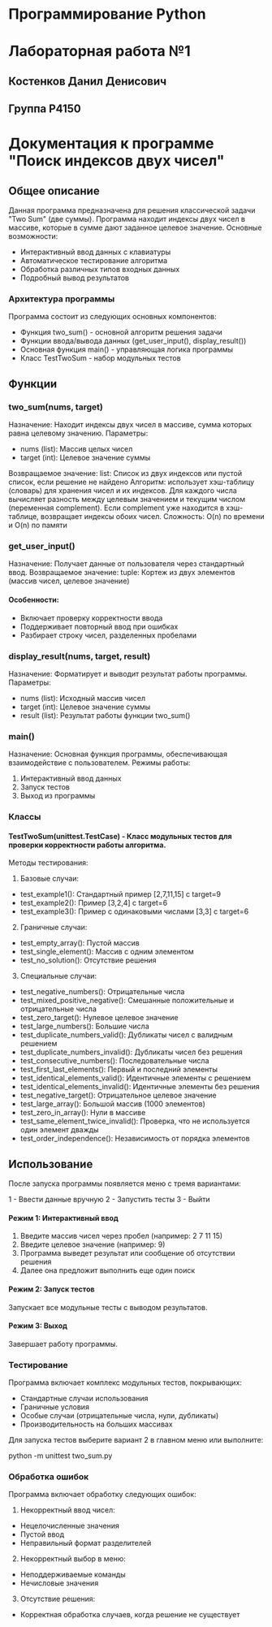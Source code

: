# Программирование Python

# Лабораторная работа №1

## Костенков Данил Денисович

## Группа P4150


# Документация к программе "Поиск индексов двух чисел"

## Общее описание

Данная программа предназначена для решения классической задачи "Two Sum" (две суммы). Программа находит индексы двух чисел в массиве, которые в сумме дают заданное целевое значение.
Основные возможности:


* Интерактивный ввод данных с клавиатуры
* Автоматическое тестирование алгоритма
* Обработка различных типов входных данных
* Подробный вывод результатов


### Архитектура программы

Программа состоит из следующих основных компонентов:


* Функция two_sum() - основной алгоритм решения задачи
* Функции ввода/вывода данных (get_user_input(), display_result())
* Основная функция main() - управляющая логика программы
* Класс TestTwoSum - набор модульных тестов


## Функции


### two_sum(nums, target)


Назначение: Находит индексы двух чисел в массиве, сумма которых равна целевому значению.
Параметры:


* nums (list): Массив целых чисел
* target (int): Целевое значение суммы


Возвращаемое значение: list: Список из двух индексов или пустой список, если решение не найдено
Алгоритм: использует хэш-таблицу (словарь) для хранения чисел и их индексов. Для каждого числа вычисляет разность между целевым значением и текущим числом (переменная complement). Если  complement уже находится в хэш-таблице, возвращает индексы обоих чисел.
Сложность: O(n) по времени и O(n) по памяти


### get_user_input()


Назначение: Получает данные от пользователя через стандартный ввод.
Возвращаемое значение: tuple: Кортеж из двух элементов (массив чисел, целевое значение)


#### Особенности:


* Включает проверку корректности ввода
* Поддерживает повторный ввод при ошибках
* Разбирает строку чисел, разделенных пробелами


### display_result(nums, target, result)


Назначение: Форматирует и выводит результат работы программы.
Параметры:


* nums (list): Исходный массив чисел
* target (int): Целевое значение суммы
* result (list): Результат работы функции two_sum()


### main()


Назначение: Основная функция программы, обеспечивающая взаимодействие с пользователем.
Режимы работы:


1. Интерактивный ввод данных
2. Запуск тестов
3. Выход из программы


### Классы


#### TestTwoSum(unittest.TestCase) - Класс модульных тестов для проверки корректности работы алгоритма.


Методы тестирования:
1. Базовые случаи:


* test_example1(): Стандартный пример [2,7,11,15] с target=9
* test_example2(): Пример [3,2,4] с target=6
* test_example3(): Пример с одинаковыми числами [3,3] с target=6


2. Граничные случаи:


* test_empty_array(): Пустой массив
* test_single_element(): Массив с одним элементом
* test_no_solution(): Отсутствие решения


3. Специальные случаи:


* test_negative_numbers(): Отрицательные числа
* test_mixed_positive_negative(): Смешанные положительные и отрицательные числа
* test_zero_target(): Нулевое целевое значение
* test_large_numbers(): Большие числа
* test_duplicate_numbers_valid(): Дубликаты чисел с валидным решением
* test_duplicate_numbers_invalid(): Дубликаты чисел без решения
* test_consecutive_numbers(): Последовательные числа
* test_first_last_elements(): Первый и последний элементы
* test_identical_elements_valid(): Идентичные элементы с решением
* test_identical_elements_invalid(): Идентичные элементы без решения
* test_negative_target(): Отрицательное целевое значение
* test_large_array(): Большой массив (1000 элементов)
* test_zero_in_array(): Нули в массиве
* test_same_element_twice_invalid(): Проверка, что не используется один элемент дважды
* test_order_independence(): Независимость от порядка элементов


## Использование


После запуска программы появляется меню с тремя вариантами:


1 - Ввести данные вручную
2 - Запустить тесты
3 - Выйти


#### Режим 1: Интерактивный ввод


1. Введите массив чисел через пробел (например: 2 7 11 15)
2. Введите целевое значение (например: 9)
3. Программа выведет результат или сообщение об отсутствии решения
4. Далее она предложит выполнить еще один поиск


#### Режим 2: Запуск тестов


Запускает все модульные тесты с выводом результатов.


#### Режим 3: Выход


Завершает работу программы.


### Тестирование


Программа включает комплекс модульных тестов, покрывающих:


* Стандартные случаи использования
* Граничные условия
* Особые случаи (отрицательные числа, нули, дубликаты)
* Производительность на больших массивах


Для запуска тестов выберите вариант 2 в главном меню или выполните:

python -m unittest two_sum.py


### Обработка ошибок


Программа включает обработку следующих ошибок:


1. Некорректный ввод чисел:


* Нецелочисленные значения
* Пустой ввод
* Неправильный формат разделителей


2. Некорректный выбор в меню:


* Неподдерживаемые команды
* Нечисловые значения


3. Отсутствие решения:


* Корректная обработка случаев, когда решение не существует


